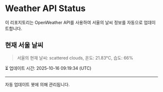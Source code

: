 
# Weather API Status

이 리포지토리는 OpenWeather API를 사용하여 서울의 날씨 정보를 자동으로 업데이트합니다.

## 현재 서울 날씨
> 서울의 현재 날씨: scattered clouds, 온도: 21.83°C, 습도: 66%

⏳ 업데이트 시간: 2025-10-16 09:19:34 (UTC)

---
자동 업데이트 봇에 의해 관리됩니다.
